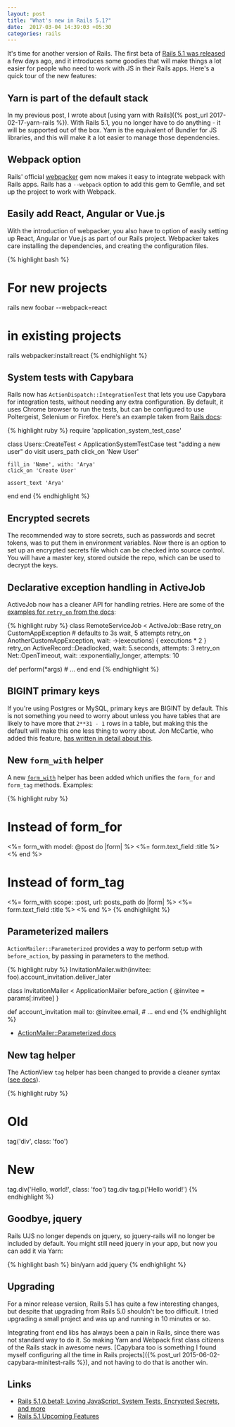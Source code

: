 ```yaml
---
layout: post
title: "What's new in Rails 5.1?"
date:  2017-03-04 14:39:03 +05:30
categories: rails
---
```


It's time for another version of Rails.
The first beta of [Rails 5.1 was released](http://weblog.rubyonrails.org/2017/2/23/Rails-5-1-beta1/) a few days ago,
and it introduces some goodies that will make things a lot easier
for people who need to work with JS in their Rails apps.
Here's a quick tour of the new features:

## Yarn is part of the default stack

In my previous post, I wrote about
[using yarn with Rails]({% post_url 2017-02-17-yarn-rails %}).
With Rails 5.1, you no longer have to do anything -
it will be supported out of the box.
Yarn is the equivalent of Bundler for JS libraries,
and this will make it a lot easier to manage those dependencies.

## Webpack option

Rails' official [webpacker](https://github.com/rails/webpacker) gem
now makes it easy to integrate webpack with Rails apps.
Rails has a `--webpack` option to add this gem to Gemfile,
and set up the project to work with Webpack.

## Easily add React, Angular or Vue.js

With the introduction of webpacker,
you also have to option of easily setting up
React, Angular or Vue.js as part of our Rails project.
Webpacker takes care installing the dependencies,
and creating the configuration files.

{% highlight bash %}
# For new projects
rails new foobar --webpack=react

# in existing projects
rails webpacker:install:react
{% endhighlight %}

## System tests with Capybara

Rails now has `ActionDispatch::IntegrationTest` that lets you
use Capybara for integration tests, without needing any extra configuration.
By default, it uses Chrome browser to run the tests,
but can be configured to use Poltergeist, Selenium or Firefox.
Here's an example taken from [Rails docs](http://edgeapi.rubyonrails.org/classes/ActionDispatch/SystemTestCase.html):

{% highlight ruby %}
require 'application_system_test_case'

class Users::CreateTest < ApplicationSystemTestCase
  test "adding a new user" do
    visit users_path
    click_on 'New User'

    fill_in 'Name', with: 'Arya'
    click_on 'Create User'

    assert_text 'Arya'
  end
end
{% endhighlight %}

## Encrypted secrets

The recommended way to store secrets, such as passwords and secret tokens,
was to put them in environment variables.
Now there is an option to set up an encrypted secrets file
which can be checked into source control.
You will have a master key, stored outside the repo,
which can be used to decrypt the keys.

## Declarative exception handling in ActiveJob

ActiveJob now has a cleaner API for handling retries.
Here are some of the
[examples for `retry_on` from the docs](http://edgeapi.rubyonrails.org/classes/ActiveJob/Exceptions/ClassMethods.html):

{% highlight ruby %}
class RemoteServiceJob < ActiveJob::Base
  retry_on CustomAppException # defaults to 3s wait, 5 attempts
  retry_on AnotherCustomAppException, wait: ->(executions) { executions * 2 }
  retry_on ActiveRecord::Deadlocked, wait: 5.seconds, attempts: 3
  retry_on Net::OpenTimeout, wait: :exponentially_longer, attempts: 10

  def perform(*args)
    # ...
  end
end
{% endhighlight %}

## BIGINT primary keys

If you're using Postgres or MySQL, primary keys are BIGINT by default.
This is not something you need to worry about unless you have tables
that are likely to have more that `2**31 - 1` rows in a table,
but making this the default will make this one less thing to worry about.
Jon McCartie, who added this feature,
[has written in detail about this](http://www.mccartie.com/2016/12/05/rails-5.1.html).

## New `form_with` helper

A new [`form_with`](http://edgeapi.rubyonrails.org/classes/ActionView/Helpers/FormHelper.html#method-i-form_with)
helper has been added which unifies the `form_for` and `form_tag` methods.
Examples:

{% highlight ruby %}
# Instead of form_for
<%= form_with model: @post do |form| %>
  <%= form.text_field :title %>
<% end %>

# Instead of form_tag
<%= form_with scope: :post, url: posts_path do |form| %>
  <%= form.text_field :title %>
<% end %>
{% endhighlight %}

## Parameterized mailers

`ActionMailer::Parameterized` provides a way to perform setup with `before_action`,
by passing in parameters to the method.

{% highlight ruby %}
InvitationMailer.with(invitee: foo).account_invitation.deliver_later

class InvitationMailer < ApplicationMailer
  before_action { @invitee = params[:invitee] }

  def account_invitation
    mail to: @invitee.email, # ...
  end
end
{% endhighlight %}

- [ActionMailer::Parameterized docs](http://edgeapi.rubyonrails.org/classes/ActionMailer/Parameterized.html)

## New tag helper

The ActionView `tag` helper has been changed to provide a cleaner syntax
([see docs](http://edgeapi.rubyonrails.org/classes/ActionView/Helpers/TagHelper.html#method-i-tag)).

{% highlight ruby %}
# Old
tag('div', class: 'foo')

# New
tag.div('Hello, world!', class: 'foo')
tag.div tag.p('Hello world!')
{% endhighlight %}


## Goodbye, jquery

Rails UJS no longer depends on jquery,
so jquery-rails will no longer be included by default.
You might still need jquery in your app, but now you can add it via Yarn:

{% highlight bash %}
bin/yarn add jquery
{% endhighlight %}

## Upgrading

For a minor release version, Rails 5.1 has quite a few interesting changes,
but despite that upgrading from Rails 5.0 shouldn't be too difficult.
I tried upgrading a small project and was up and running in 10 minutes or so.

Integrating front end libs has always been a pain in Rails,
since there was not standard way to do it.
So making Yarn and Webpack first class citizens
of the Rails stack in awesome news.
[Capybara too is something I found
myself configuring all the time in Rails projects]({% post_url 2015-06-02-capybara-minitest-rails %}),
and not having to do that is another win.

## Links

- [Rails 5.1.0.beta1: Loving JavaScript, System Tests, Encrypted Secrets, and more](http://weblog.rubyonrails.org/2017/2/23/Rails-5-1-beta1/)
- [Rails 5.1 Upcoming Features](https://speakerdeck.com/claudiob/rails-5-dot-1-upcoming-features)

